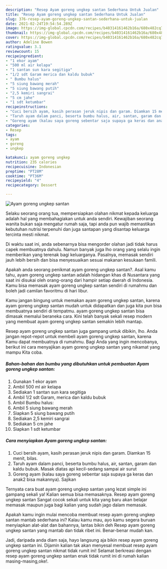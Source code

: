 ```yaml
---
description: "Resep Ayam goreng ungkep santan Sederhana Untuk Jualan"
title: "Resep Ayam goreng ungkep santan Sederhana Untuk Jualan"
slug: 376-resep-ayam-goreng-ungkep-santan-sederhana-untuk-jualan
date: 2021-02-24T19:54:54.289Z
image: https://img-global.cpcdn.com/recipes/b40314161462b16a/680x482cq70/ayam-goreng-ungkep-santan-foto-resep-utama.jpg
thumbnail: https://img-global.cpcdn.com/recipes/b40314161462b16a/680x482cq70/ayam-goreng-ungkep-santan-foto-resep-utama.jpg
cover: https://img-global.cpcdn.com/recipes/b40314161462b16a/680x482cq70/ayam-goreng-ungkep-santan-foto-resep-utama.jpg
author: Adeline Bowen
ratingvalue: 3.1
reviewcount: 15
recipeingredient:
- "1 ekor ayam"
- "500 ml air kelapa"
- "1 santan sun kara segitiga"
- "1/2 sdt Garam merica dan kaldu bubuk"
- " Bumbu halus"
- "5 siung bawang merah"
- "5 siung bawang putih"
- "2,5 kemiri sangrai"
- "5 cm jahe"
- "1 sdt ketumbar"
recipeinstructions:
- "Cuci bersih ayam, kasih perasan jeruk nipis dan garam. Diamkan 15 menit, bilas."
- "Taruh ayam dalam panci, beserta bumbu halus, air, santan, garam dan kaldu bubuk. Masak diatas api kecil-sedang sampai air surut"
- "Goreng ayam (kalau saya goreng sebentar saja supaya ga keras dan anak2 bisa makannya). Sajikan"
categories:
- Resep
tags:
- ayam
- goreng
- ungkep

katakunci: ayam goreng ungkep 
nutrition: 235 calories
recipecuisine: Indonesian
preptime: "PT28M"
cooktime: "PT36M"
recipeyield: "4"
recipecategory: Dessert

---
```



![Ayam goreng ungkep santan](https://img-global.cpcdn.com/recipes/b40314161462b16a/680x482cq70/ayam-goreng-ungkep-santan-foto-resep-utama.jpg)

Selaku seorang orang tua, mempersiapkan olahan nikmat kepada keluarga adalah hal yang membahagiakan untuk anda sendiri. Kewajiban seorang  wanita bukan saja mengatur rumah saja, tapi anda pun wajib memastikan kebutuhan nutrisi terpenuhi dan juga santapan yang disantap keluarga tercinta mesti nikmat.

Di waktu  saat ini, anda sebenarnya bisa mengorder olahan jadi tidak harus capek membuatnya dahulu. Namun banyak juga lho orang yang selalu ingin memberikan yang terenak bagi keluarganya. Pasalnya, memasak sendiri jauh lebih bersih dan bisa menyesuaikan sesuai makanan kesukaan famili. 



Apakah anda seorang penikmat ayam goreng ungkep santan?. Asal kamu tahu, ayam goreng ungkep santan adalah hidangan khas di Nusantara yang saat ini disukai oleh orang-orang dari hampir setiap daerah di Indonesia. Kamu bisa memasak ayam goreng ungkep santan sendiri di rumahmu dan boleh jadi camilan favoritmu di hari libur.

Kamu jangan bingung untuk memakan ayam goreng ungkep santan, karena ayam goreng ungkep santan mudah untuk didapatkan dan juga kita pun bisa membuatnya sendiri di tempatmu. ayam goreng ungkep santan bisa dimasak memalui beraneka cara. Kini telah banyak sekali resep modern yang membuat ayam goreng ungkep santan semakin lebih mantap.

Resep ayam goreng ungkep santan juga gampang untuk dibikin, lho. Anda jangan repot-repot untuk membeli ayam goreng ungkep santan, karena Kamu dapat membuatnya di rumahmu. Bagi Anda yang ingin mencobanya, berikut ini cara menyajikan ayam goreng ungkep santan yang nikamat yang mampu Kita coba.

<!--inarticleads1-->

##### Bahan-bahan dan bumbu yang dibutuhkan untuk pembuatan Ayam goreng ungkep santan:

1. Gunakan 1 ekor ayam
1. Ambil 500 ml air kelapa
1. Sediakan 1 santan sun kara segitiga
1. Ambil 1/2 sdt Garam, merica dan kaldu bubuk
1. Ambil  Bumbu halus:
1. Ambil 5 siung bawang merah
1. Siapkan 5 siung bawang putih
1. Sediakan 2,5 kemiri sangrai
1. Sediakan 5 cm jahe
1. Siapkan 1 sdt ketumbar




<!--inarticleads2-->

##### Cara menyiapkan Ayam goreng ungkep santan:

1. Cuci bersih ayam, kasih perasan jeruk nipis dan garam. Diamkan 15 menit, bilas.
1. Taruh ayam dalam panci, beserta bumbu halus, air, santan, garam dan kaldu bubuk. Masak diatas api kecil-sedang sampai air surut
1. Goreng ayam (kalau saya goreng sebentar saja supaya ga keras dan anak2 bisa makannya). Sajikan




Ternyata cara buat ayam goreng ungkep santan yang lezat simple ini gampang sekali ya! Kalian semua bisa memasaknya. Resep ayam goreng ungkep santan Sangat cocok sekali untuk kita yang baru akan belajar memasak maupun juga bagi kalian yang sudah jago dalam memasak.

Apakah kamu ingin mulai mencoba membuat resep ayam goreng ungkep santan mantab sederhana ini? Kalau kamu mau, ayo kamu segera buruan menyiapkan alat-alat dan bahannya, lantas bikin deh Resep ayam goreng ungkep santan yang mantab dan tidak ribet ini. Benar-benar mudah kan. 

Jadi, daripada anda diam saja, hayo langsung aja bikin resep ayam goreng ungkep santan ini. Dijamin kalian tak akan menyesal membuat resep ayam goreng ungkep santan nikmat tidak rumit ini! Selamat berkreasi dengan resep ayam goreng ungkep santan enak tidak rumit ini di rumah kalian masing-masing,oke!.

